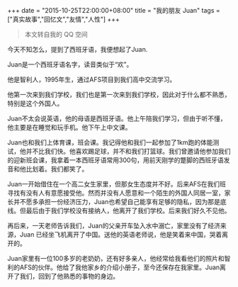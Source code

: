 +++
date = "2015-10-25T22:00:00+08:00"
title = "我的朋友 Juan"
tags = ["真实故事","回忆文","友情","人性"]
+++

> 本文转自我的 QQ 空间

今天不知怎么，提到了西班牙语，我便想起了Juan.

Juan是一个西班牙语名字，读音类似于“欢”。

他是智利人，1995年生，通过AFS项目到我们高中交流学习。

他第一次来到我们学校，我们也是第一次来到我们学校，因此对于什么都不熟悉，特别是这个外国人。

Juan不太会说英语，他的母语是西班牙语。他上午陪我们学习，但由于听不懂，他主要是在睡觉和玩手机。他下午上中文课。

Juan也和我们上体育课，班会课。我记得他和我们一起参加了1km跑的体能测试，他并不比我们快。他喜欢踢足球，并不和我们打篮球。我们曾邀请他参加我们的迎新班会课，我拿着一本西班牙语常用300句，用前天刚学的蹩脚的西班牙语发音和他比划着。我们都笑了。

Juan一开始借住在一个高二女生家里，但那女生态度并不好。后来AFS在我们班寻找有没有人有意愿接受他。然而并没有人愿意和一个陌生的外国人同居一室，家长并不愿多承担一份经济压力，Juan也希望自己能享有足够的隐私，因为那是底线。但最后由于我们学校没有接纳人，他离开了我们学校。后来我们好久不见他。

再后来，一天老师告诉我们，Juan的父亲开车坠入水中溺亡，家里没有了经济来源，Juan 已经坐飞机离开了中国。送他的英语老师说，他是笑着来中国，哭着离开的。

Juan家里有一位100多岁的老奶奶，还有好多亲人，他经常给我看他们的照片和智利的AFS的伙伴。他给了我他家乡的介绍小册子，至今还保存在我家里。Juan离开了我们，回到了他熟悉的事物的身边。
